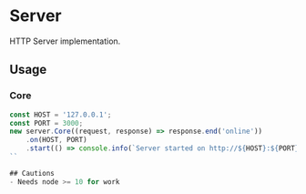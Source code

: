 # Server
HTTP Server implementation.

## Usage

### Core
```js
const HOST = '127.0.0.1';
const PORT = 3000;
new server.Core((request, response) => response.end('online'))
    .on(HOST, PORT)
	.start(() => console.info(`Server started on http://${HOST}:${PORT} at ${new Date().toISOString()}`))
``

## Cautions
- Needs node >= 10 for work
